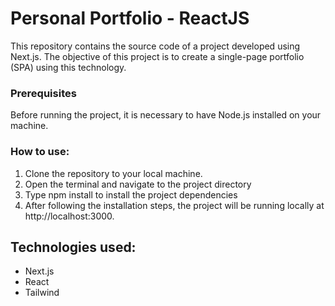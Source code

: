 # Personal Portfolio - ReactJS

This repository contains the source code of a project developed using Next.js. The objective of this project is to create a single-page portfolio (SPA) using this technology.

### Prerequisites

Before running the project, it is necessary to have Node.js installed on your machine.

### How to use:

1. Clone the repository to your local machine.
2. Open the terminal and navigate to the project directory
3. Type npm install to install the project dependencies
4. After following the installation steps, the project will be running locally at http://localhost:3000.

## Technologies used:

- Next.js
- React
- Tailwind
